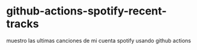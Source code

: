 # github-actions-spotify-recent-tracks
muestro las ultimas canciones de mi cuenta spotify usando github actions
